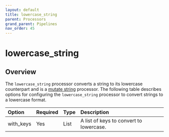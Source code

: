 ```yaml
---
layout: default
title: lowercase_string
parent: Processors
grand_parent: Pipelines
nav_order: 45
---
```


# lowercase_string

## Overview

The `lowercase_string` processor converts a string to its lowercase counterpart and is a [mutate string](https://github.com/opensearch-project/data-prepper/tree/main/data-prepper-plugins/mutate-string-processors#mutate-string-processors) processor. The following table describes options for configuring the `lowercase_string` processor to convert strings to a lowercase format.

Option | Required | Type | Description
:--- | :--- | :--- | :---
with_keys | Yes | List | A list of keys to convert to lowercase.

<!---## Configuration

Content will be added to this section.

## Metrics

Content will be added to this section.--->
